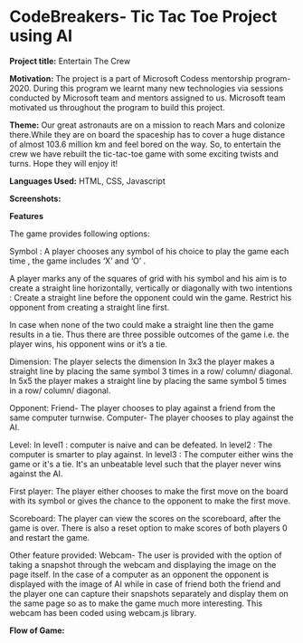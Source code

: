 # CodeBreakers- Tic Tac Toe Project using AI

**Project title:** 
Entertain The Crew

**Motivation:**
The project is a part of Microsoft Codess mentorship program-2020. During this program we learnt many new technologies via sessions conducted by Microsoft team and mentors assigned to us. Microsoft team motivated us throughout the program to build this project.

**Theme:**
Our great astronauts are on a mission to reach Mars and colonize there.While they are on board the spaceship has to cover a huge distance of almost 103.6 million km and feel bored on the way. So, to entertain the crew we have rebuilt the tic-tac-toe game with some exciting twists and turns. Hope they will enjoy it!

**Languages Used:** 
HTML, CSS, Javascript

**Screenshots:**

**Features**

The game provides following options:

Symbol : A player chooses any symbol of his choice to play the game each time , the game includes ‘X’ and ‘O’ . 

A player marks any of the squares of grid with his symbol and his aim is to create a straight line horizontally, vertically or diagonally with two intentions :
Create a straight line before the opponent could win the game.
Restrict his opponent from creating a straight line first.

In case when none of the two could make a straight line then the game results in a tie.
Thus there are three possible outcomes of the game i.e. the player wins, his opponent wins or it’s a tie. 

Dimension:
The player selects the dimension
In 3x3 the player makes a straight line by placing the same symbol 3 times in a row/ column/ diagonal.
In 5x5 the player makes a straight line by placing the same symbol 5 times in a row/ column/ diagonal.

Opponent:
Friend- The player chooses to play against a friend from the same computer turnwise.
Computer- The player chooses to play against the AI.

Level:
In level1 : computer is naive and can be defeated.
In level2 : The computer is smarter to play against.
In level3 : The computer either wins the game or it's a tie. It's an unbeatable level such that the player never wins against the AI.

First player:
The player either chooses to make the first move on the board with its symbol or gives the chance to the opponent to make the first move. 

Scoreboard:
The player can view the scores on the scoreboard, after the game is over. There is also a reset option to make scores of both players 0 and restart the game.

Other feature provided:
Webcam- 
The user is provided with the option of taking a snapshot through the webcam and displaying the image on the page itself. In the case of a computer as an opponent the opponent is displayed with the image of AI while in case of friend both the friend and the player one can capture their snapshots separately and display them on the same page so as to make the game much more interesting. This webcam has been coded using webcam.js library.

**Flow of Game:**

